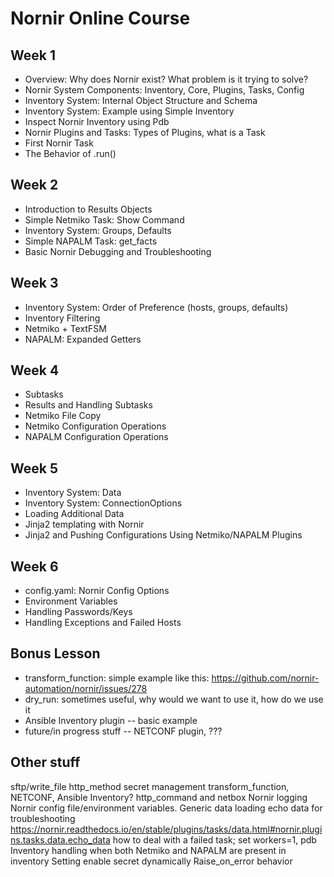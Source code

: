 # Nornir Online Course


## Week 1
* Overview: Why does Nornir exist? What problem is it trying to solve?
* Nornir System Components: Inventory, Core, Plugins, Tasks, Config
* Inventory System: Internal Object Structure and Schema
* Inventory System: Example using Simple Inventory
* Inspect Nornir Inventory using Pdb
* Nornir Plugins and Tasks: Types of Plugins, what is a Task
* First Nornir Task
* The Behavior of .run()

## Week 2
* Introduction to Results Objects
* Simple Netmiko Task: Show Command
* Inventory System: Groups, Defaults
* Simple NAPALM Task: get_facts
* Basic Nornir Debugging and Troubleshooting

## Week 3
* Inventory System: Order of Preference (hosts, groups, defaults)
* Inventory Filtering
* Netmiko + TextFSM
* NAPALM: Expanded Getters

## Week 4
* Subtasks
* Results and Handling Subtasks
* Netmiko File Copy
* Netmiko Configuration Operations
* NAPALM Configuration Operations

## Week 5
* Inventory System: Data
* Inventory System: ConnectionOptions
* Loading Additional Data
* Jinja2 templating with Nornir
* Jinja2 and Pushing Configurations Using Netmiko/NAPALM Plugins

## Week 6
* config.yaml: Nornir Config Options
* Environment Variables
* Handling Passwords/Keys
* Handling Exceptions and Failed Hosts

## Bonus Lesson
* transform_function: simple example like this: https://github.com/nornir-automation/nornir/issues/278
* dry_run: sometimes useful, why would we want to use it, how do we use it
* Ansible Inventory plugin -- basic example
* future/in progress stuff -- NETCONF plugin, ???


## Other stuff
sftp/write_file
http_method
secret management
transform_function, NETCONF, Ansible Inventory?
http_command and netbox
Nornir logging 
Nornir config file/environment variables.
Generic data loading
echo data for troubleshooting https://nornir.readthedocs.io/en/stable/plugins/tasks/data.html#nornir.plugins.tasks.data.echo_data 
how to deal with a failed task; set workers=1, pdb
Inventory handling when both Netmiko and NAPALM are present in inventory
Setting enable secret dynamically
Raise_on_error behavior
